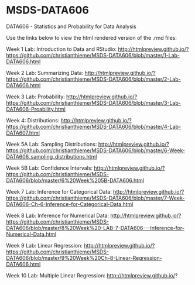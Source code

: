 # MSDS-DATA606
DATA606 - Statistics and Probability for Data Analysis

Use the links below to view the html rendered version of the .rmd files:

Week 1 Lab: Introduction to Data and RStudio: http://htmlpreview.github.io/?https://github.com/christianthieme/MSDS-DATA606/blob/master/1-Lab-DATA606.html

Week 2 Lab: Summarizing Data: http://htmlpreview.github.io/?https://github.com/christianthieme/MSDS-DATA606/blob/master/2-Lab-DATA606.html

Week 3 Lab: Probability: http://htmlpreview.github.io/?https://github.com/christianthieme/MSDS-DATA606/blob/master/3-Lab-DATA606-Proability.html

Week 4: Distributions: http://htmlpreview.github.io/?https://github.com/christianthieme/MSDS-DATA606/blob/master/4-Lab-DATA607.html

Week 5A Lab: Sampling Distributions: http://htmlpreview.github.io/?https://github.com/christianthieme/MSDS-DATA606/blob/master/6-Week-DATA606_sampling_distributions.html

Week 5B Lab: Confidence Intervals: http://htmlpreview.github.io/?https://github.com/christianthieme/MSDS-DATA606/blob/master/6%20Week%205B-DATA606.html

Week 7 Lab: Inference for Categorical Data: http://htmlpreview.github.io/?https://github.com/christianthieme/MSDS-DATA606/blob/master/7-Week-DATA606-Ch-6-Inference-for-Categorical-Data.html

Week 8 Lab: Inference for Numerical Data: http://htmlpreview.github.io/?https://github.com/christianthieme/MSDS-DATA606/blob/master/8%20Week%20-LAB-7-DATA606---Inference-for-Numerical-Data.html

Week 9 Lab: Linear Regression: http://htmlpreview.github.io/?https://github.com/christianthieme/MSDS-DATA606/blob/master/9%20Week%20Ch-8-Linear-Regression-DATA606.html

Week 10 Lab: Multiple Linear Regression: http://htmlpreview.github.io/?
